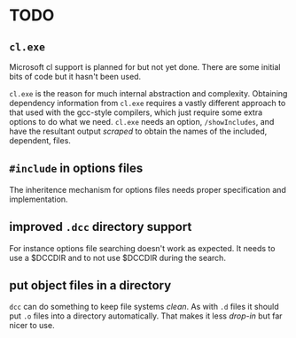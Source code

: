 # TODO

## `cl.exe`

Microsoft cl support is planned for but not yet done. There are some
initial bits of code but it hasn't been used.

`cl.exe` is the reason for much internal abstraction and
complexity. Obtaining dependency information from `cl.exe` requires a
vastly different approach to that used with the gcc-style compilers,
which just require some extra options to do what we need. `cl.exe`
needs an option, `/showIncludes`, and have the resultant output
_scraped_ to obtain the names of the included, dependent, files.

## `#include` in options files

The inheritence mechanism for options files needs proper specification
and implementation.

## improved `.dcc` directory support

For instance options file searching doesn't work as expected. It
needs to use a $DCCDIR and to not use $DCCDIR during the search.

## put object files in a directory

`dcc` can do something to keep file systems _clean_. As with `.d`
files it should put `.o` files into a directory automatically. That
makes it less _drop-in_ but far nicer to use.
